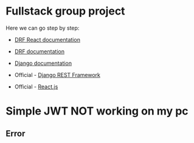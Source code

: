 # Fullstack group project

Here we can go step by step:
- [DRF React documentation](DRF_React.md)
- [DRF documentation](DRF.md)
- [Django documentation](Django.md)

- Official - [Django REST Framework](https://www.django-rest-framework.org/)
- Official - [React.js](https://reactjs.org/)

# Simple JWT NOT working on my pc
## Error
